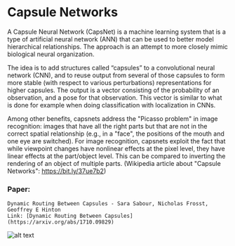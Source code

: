 # Capsule Networks

A Capsule Neural Network (CapsNet) is a machine learning system that is a type of artificial neural network (ANN) that can be used to better model hierarchical relationships. The approach is an attempt to more closely mimic biological neural organization.

The idea is to add structures called “capsules” to a convolutional neural network (CNN), and to reuse output from several of those capsules to form more stable (with respect to various perturbations) representations for higher capsules. The output is a vector consisting of the probability of an observation, and a pose for that observation. This vector is similar to what is done for example when doing classification with localization in CNNs.

Among other benefits, capsnets address the "Picasso problem" in image recognition: images that have all the right parts but that are not in the correct spatial relationship (e.g., in a "face", the positions of the mouth and one eye are switched). For image recognition, capsnets exploit the fact that while viewpoint changes have nonlinear effects at the pixel level, they have linear effects at the part/object level. This can be compared to inverting the rendering of an object of multiple parts. (Wikipedia article about "Capsule Networks": https://bit.ly/37ue7b2)

### Paper:
```
Dynamic Routing Between Capsules - Sara Sabour, Nicholas Frosst, Geoffrey E Hinton
Link: [Dynamic Routing Between Capsules](https://arxiv.org/abs/1710.09829)
```

![alt text](https://repository-images.githubusercontent.com/168210197/14bde000-8c49-11e9-8f5c-798cf3b9eabb)
